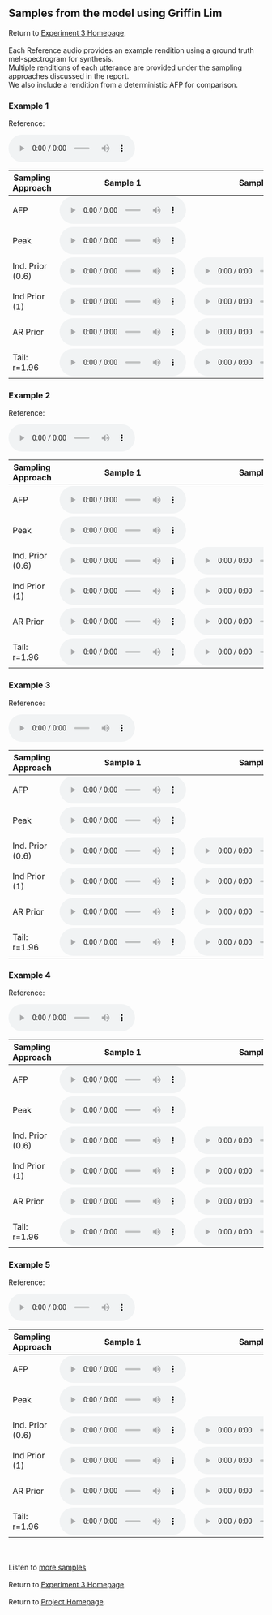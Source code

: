 <!-- exp 3 -->

## Samples from the model using Griffin Lim

Return to [Experiment 3 Homepage](https://ljlj9.github.io/mscproject/experiment_3_test.html).
<br><br>
Each Reference audio provides an example rendition using a ground truth mel-spectrogram for synthesis.
<br>
Multiple renditions of each utterance are provided under the sampling approaches discussed in the report.
<br> We also include a rendition from a deterministic AFP for comparison.
### Example 1

Reference:        
<p><audio src="Experiment3/Example1/reference.wav" controls style="width: 250px;"></audio></p>

| Sampling Approach | Sample 1 | Sample 2 | Sample 3 | Sample 4 | Sample 5 |
| --- | --- | --- | --- | --- | --- |
| AFP | <audio src="afp_web_samples/Example1.wav" controls style="width: 250px;"></audio> | | | | |
| Peak  | <audio src="Experiment3/Example1/mean/sample_1.wav" controls style="width: 250px;"></audio> | | | | |
| Ind. Prior (0.6) | <audio src="Experiment3/Example1/scaled06/sample_1.wav" controls style="width: 250px;"></audio> | <audio src="Experiment3/Example1/scaled06/sample_2.wav" controls style="width: 250px;"></audio> | <audio src="Experiment3/Example1/scaled06/sample_3.wav" controls style="width: 250px;"></audio> | <audio src="Experiment3/Example1/scaled06/sample_4.wav" controls style="width: 250px;"></audio> | <audio src="Experiment3/Example1/scaled06/sample_5.wav" controls style="width: 250px;"></audio> |
| Ind Prior (1) | <audio src="Experiment3/Example1/prior/sample_1.wav" controls style="width: 250px;"></audio> | <audio src="Experiment3/Example1/prior/sample_2.wav" controls style="width: 250px;"></audio> | <audio src="Experiment3/Example1/prior/sample_3.wav" controls style="width: 250px;"></audio> | <audio src="Experiment3/Example1/prior/sample_4.wav" controls style="width: 250px;"></audio> | <audio src="Experiment3/Example1/prior/sample_5.wav" controls style="width: 250px;"></audio> |
| AR Prior | <audio src="Experiment3/Example1/ar_prior/sample_1.wav" controls style="width: 250px;"></audio> | <audio src="Experiment3/Example1/ar_prior/sample_2.wav" controls style="width: 250px;"></audio> | <audio src="Experiment3/Example1/ar_prior/sample_3.wav" controls style="width: 250px;"></audio> | <audio src="Experiment3/Example1/ar_prior/sample_4.wav" controls style="width: 250px;"></audio> | <audio src="Experiment3/Example1/ar_prior/sample_5.wav" controls style="width: 250px;"></audio> |
| Tail: r=1.96 | <audio src="Experiment3/Example1/tail2/sample_1.wav" controls style="width: 250px;"></audio> | <audio src="Experiment3/Example1/tail2/sample_2.wav" controls style="width: 250px;"></audio> | <audio src="Experiment3/Example1/tail2/sample_3.wav" controls style="width: 250px;"></audio> | <audio src="Experiment3/Example1/tail2/sample_4.wav" controls style="width: 250px;"></audio> | <audio src="Experiment3/Example1/tail2/sample_5.wav" controls style="width: 250px;"></audio> |

### Example 2

Reference:          
<p><audio src="Experiment3/Example2/reference.wav" controls style="width: 250px;"></audio></p>

| Sampling Approach | Sample 1 | Sample 2 | Sample 3 | Sample 4 | Sample 5 |
| --- | --- | --- | --- | --- | --- |
| AFP | <audio src="afp_web_samples/Example2.wav" controls style="width: 250px;"></audio> | | | | |
| Peak  | <audio src="Experiment3/Example2/mean/sample_1.wav" controls style="width: 250px;"></audio> | | | | |
| Ind. Prior (0.6) | <audio src="Experiment3/Example2/scaled06/sample_1.wav" controls style="width: 250px;"></audio> | <audio src="Experiment3/Example2/scaled06/sample_2.wav" controls style="width: 250px;"></audio> | <audio src="Experiment3/Example2/scaled06/sample_3.wav" controls style="width: 250px;"></audio> | <audio src="Experiment3/Example2/scaled06/sample_4.wav" controls style="width: 250px;"></audio> | <audio src="Experiment3/Example2/scaled06/sample_5.wav" controls style="width: 250px;"></audio> |
| Ind Prior (1) | <audio src="Experiment3/Example2/prior/sample_1.wav" controls style="width: 250px;"></audio> | <audio src="Experiment3/Example2/prior/sample_2.wav" controls style="width: 250px;"></audio> | <audio src="Experiment3/Example2/prior/sample_3.wav" controls style="width: 250px;"></audio> | <audio src="Experiment3/Example2/prior/sample_4.wav" controls style="width: 250px;"></audio> | <audio src="Experiment3/Example2/prior/sample_5.wav" controls style="width: 250px;"></audio> |
| AR Prior | <audio src="Experiment3/Example2/ar_prior/sample_1.wav" controls style="width: 250px;"></audio> | <audio src="Experiment3/Example2/ar_prior/sample_2.wav" controls style="width: 250px;"></audio> | <audio src="Experiment3/Example2/ar_prior/sample_3.wav" controls style="width: 250px;"></audio> | <audio src="Experiment3/Example2/ar_prior/sample_4.wav" controls style="width: 250px;"></audio> | <audio src="Experiment3/Example2/ar_prior/sample_5.wav" controls style="width: 250px;"></audio> |
| Tail: r=1.96 | <audio src="Experiment3/Example2/tail2/sample_1.wav" controls style="width: 250px;"></audio> | <audio src="Experiment3/Example2/tail2/sample_2.wav" controls style="width: 250px;"></audio> | <audio src="Experiment3/Example2/tail2/sample_3.wav" controls style="width: 250px;"></audio> | <audio src="Experiment3/Example2/tail2/sample_4.wav" controls style="width: 250px;"></audio> | <audio src="Experiment3/Example2/tail2/sample_5.wav" controls style="width: 250px;"></audio> |

### Example 3

Reference:          
<p><audio src="Experiment3/Example3/reference.wav" controls style="width: 250px;"></audio></p>

| Sampling Approach | Sample 1 | Sample 2 | Sample 3 | Sample 4 | Sample 5 |
| --- | --- | --- | --- | --- | --- |
| AFP | <audio src="afp_web_samples/Example3.wav" controls style="width: 250px;"></audio> | | | | |
| Peak  | <audio src="Experiment3/Example3/mean/sample_1.wav" controls style="width: 250px;"></audio> | | | | |
| Ind. Prior (0.6) | <audio src="Experiment3/Example3/scaled06/sample_1.wav" controls style="width: 250px;"></audio> | <audio src="Experiment3/Example3/scaled06/sample_2.wav" controls style="width: 250px;"></audio> | <audio src="Experiment3/Example3/scaled06/sample_3.wav" controls style="width: 250px;"></audio> | <audio src="Experiment3/Example3/scaled06/sample_4.wav" controls style="width: 250px;"></audio> | <audio src="Experiment3/Example3/scaled06/sample_5.wav" controls style="width: 250px;"></audio> |
| Ind Prior (1) | <audio src="Experiment3/Example3/prior/sample_1.wav" controls style="width: 250px;"></audio> | <audio src="Experiment3/Example3/prior/sample_2.wav" controls style="width: 250px;"></audio> | <audio src="Experiment3/Example3/prior/sample_3.wav" controls style="width: 250px;"></audio> | <audio src="Experiment3/Example3/prior/sample_4.wav" controls style="width: 250px;"></audio> | <audio src="Experiment3/Example3/prior/sample_5.wav" controls style="width: 250px;"></audio> |
| AR Prior | <audio src="Experiment3/Example3/ar_prior/sample_1.wav" controls style="width: 250px;"></audio> | <audio src="Experiment3/Example3/ar_prior/sample_2.wav" controls style="width: 250px;"></audio> | <audio src="Experiment3/Example3/ar_prior/sample_3.wav" controls style="width: 250px;"></audio> | <audio src="Experiment3/Example3/ar_prior/sample_4.wav" controls style="width: 250px;"></audio> | <audio src="Experiment3/Example3/ar_prior/sample_5.wav" controls style="width: 250px;"></audio> |
| Tail: r=1.96 | <audio src="Experiment3/Example3/tail2/sample_1.wav" controls style="width: 250px;"></audio> | <audio src="Experiment3/Example3/tail2/sample_2.wav" controls style="width: 250px;"></audio> | <audio src="Experiment3/Example3/tail2/sample_3.wav" controls style="width: 250px;"></audio> | <audio src="Experiment3/Example3/tail2/sample_4.wav" controls style="width: 250px;"></audio> | <audio src="Experiment3/Example3/tail2/sample_5.wav" controls style="width: 250px;"></audio> |

### Example 4

Reference:          
<p><audio src="Experiment3/Example4/reference.wav" controls style="width: 250px;"></audio></p>

| Sampling Approach | Sample 1 | Sample 2 | Sample 3 | Sample 4 | Sample 5 |
| --- | --- | --- | --- | --- | --- |
| AFP | <audio src="afp_web_samples/Example4.wav" controls style="width: 250px;"></audio> | | | | |
| Peak  | <audio src="Experiment3/Example4/mean/sample_1.wav" controls style="width: 250px;"></audio> | | | | |
| Ind. Prior (0.6) | <audio src="Experiment3/Example4/scaled06/sample_1.wav" controls style="width: 250px;"></audio> | <audio src="Experiment3/Example4/scaled06/sample_2.wav" controls style="width: 250px;"></audio> | <audio src="Experiment3/Example4/scaled06/sample_3.wav" controls style="width: 250px;"></audio> | <audio src="Experiment3/Example4/scaled06/sample_4.wav" controls style="width: 250px;"></audio> | <audio src="Experiment3/Example4/scaled06/sample_5.wav" controls style="width: 250px;"></audio> |
| Ind Prior (1) | <audio src="Experiment3/Example4/prior/sample_1.wav" controls style="width: 250px;"></audio> | <audio src="Experiment3/Example4/prior/sample_2.wav" controls style="width: 250px;"></audio> | <audio src="Experiment3/Example4/prior/sample_3.wav" controls style="width: 250px;"></audio> | <audio src="Experiment3/Example4/prior/sample_4.wav" controls style="width: 250px;"></audio> | <audio src="Experiment3/Example4/prior/sample_5.wav" controls style="width: 250px;"></audio> |
| AR Prior | <audio src="Experiment3/Example4/ar_prior/sample_1.wav" controls style="width: 250px;"></audio> | <audio src="Experiment3/Example4/ar_prior/sample_2.wav" controls style="width: 250px;"></audio> | <audio src="Experiment3/Example4/ar_prior/sample_3.wav" controls style="width: 250px;"></audio> | <audio src="Experiment3/Example4/ar_prior/sample_4.wav" controls style="width: 250px;"></audio> | <audio src="Experiment3/Example4/ar_prior/sample_5.wav" controls style="width: 250px;"></audio> |
| Tail: r=1.96 | <audio src="Experiment3/Example4/tail2/sample_1.wav" controls style="width: 250px;"></audio> | <audio src="Experiment3/Example4/tail2/sample_2.wav" controls style="width: 250px;"></audio> | <audio src="Experiment3/Example4/tail2/sample_3.wav" controls style="width: 250px;"></audio> | <audio src="Experiment3/Example4/tail2/sample_4.wav" controls style="width: 250px;"></audio> | <audio src="Experiment3/Example4/tail2/sample_5.wav" controls style="width: 250px;"></audio> |

### Example 5

Reference:          
<p><audio src="Experiment3/Example5/reference.wav" controls style="width: 250px;"></audio></p>

| Sampling Approach | Sample 1 | Sample 2 | Sample 3 | Sample 4 | Sample 5 |
| --- | --- | --- | --- | --- | --- |
| AFP | <audio src="afp_web_samples/Example5.wav" controls style="width: 250px;"></audio> | | | | |
| Peak  | <audio src="Experiment3/Example5/mean/sample_1.wav" controls style="width: 250px;"></audio> | | | | |
| Ind. Prior (0.6) | <audio src="Experiment3/Example5/scaled06/sample_1.wav" controls style="width: 250px;"></audio> | <audio src="Experiment3/Example5/scaled06/sample_2.wav" controls style="width: 250px;"></audio> | <audio src="Experiment3/Example5/scaled06/sample_3.wav" controls style="width: 250px;"></audio> | <audio src="Experiment3/Example5/scaled06/sample_4.wav" controls style="width: 250px;"></audio> | <audio src="Experiment3/Example5/scaled06/sample_5.wav" controls style="width: 250px;"></audio> |
| Ind Prior (1) | <audio src="Experiment3/Example5/prior/sample_1.wav" controls style="width: 250px;"></audio> | <audio src="Experiment3/Example5/prior/sample_2.wav" controls style="width: 250px;"></audio> | <audio src="Experiment3/Example5/prior/sample_3.wav" controls style="width: 250px;"></audio> | <audio src="Experiment3/Example5/prior/sample_4.wav" controls style="width: 250px;"></audio> | <audio src="Experiment3/Example5/prior/sample_5.wav" controls style="width: 250px;"></audio> |
| AR Prior | <audio src="Experiment3/Example5/ar_prior/sample_1.wav" controls style="width: 250px;"></audio> | <audio src="Experiment3/Example5/ar_prior/sample_2.wav" controls style="width: 250px;"></audio> | <audio src="Experiment3/Example5/ar_prior/sample_3.wav" controls style="width: 250px;"></audio> | <audio src="Experiment3/Example5/ar_prior/sample_4.wav" controls style="width: 250px;"></audio> | <audio src="Experiment3/Example5/ar_prior/sample_5.wav" controls style="width: 250px;"></audio> |
| Tail: r=1.96 | <audio src="Experiment3/Example5/tail2/sample_1.wav" controls style="width: 250px;"></audio> | <audio src="Experiment3/Example5/tail2/sample_2.wav" controls style="width: 250px;"></audio> | <audio src="Experiment3/Example5/tail2/sample_3.wav" controls style="width: 250px;"></audio> | <audio src="Experiment3/Example5/tail2/sample_4.wav" controls style="width: 250px;"></audio> | <audio src="Experiment3/Example5/tail2/sample_5.wav" controls style="width: 250px;"></audio> |



<br><br>
Listen to [more samples](https://ljlj9.github.io/mscproject/experiment_3_ii.html)
<br><br>
Return to [Experiment 3 Homepage](https://ljlj9.github.io/mscproject/experiment_3_test.html).
<br><br>
Return to [Project Homepage](https://ljlj9.github.io/mscproject/index.html).
